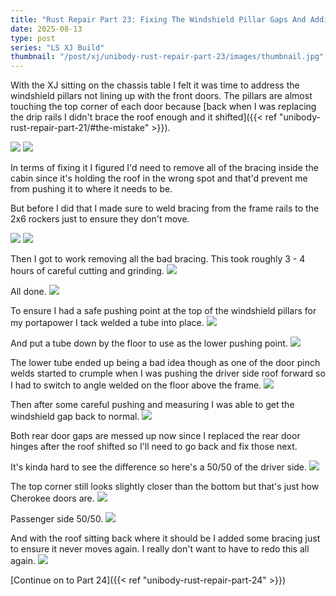 ```yaml
---
title: "Rust Repair Part 23: Fixing The Windshield Pillar Gaps And Adding Bracing"
date: 2025-08-13
type: post
series: "LS XJ Build"
thumbnail: "/post/xj/unibody-rust-repair-part-23/images/thumbnail.jpg"
---
```


With the XJ sitting on the chassis table I felt it was time to address the windshield pillars not lining up with the front doors. The pillars are almost touching the top corner of each door because [back when I was replacing the drip rails I didn't brace the roof enough and it shifted]({{< ref "unibody-rust-repair-part-21/#the-mistake" >}}).

![](images/1-driver-door-gap-before.jpg)
![](images/2-pass-door-gap-before.jpg)

In terms of fixing it I figured I'd need to remove all of the bracing inside the cabin since it's holding the roof in the wrong spot and that'd prevent me from pushing it to where it needs to be.

But before I did that I made sure to weld bracing from the frame rails to the 2x6 rockers just to ensure they don't move.

![](images/6-pass-rocker-braces.jpg)
![](images/7-driver-rocker-braces.jpg)

Then I got to work removing all the bad bracing. This took roughly 3 - 4 hours of careful cutting and grinding.
![](images/8-old-bracing.jpg)

All done.
![](images/9-bracing-removed.jpg)

To ensure I had a safe pushing point at the top of the windshield pillars for my portapower I tack welded a tube into place.
![](images/10-upper-brace.jpg)

And put a tube down by the floor to use as the lower pushing point.
![](images/11-first-lower-brace.jpg)

The lower tube ended up being a bad idea though as one of the door pinch welds started to crumple when I was pushing the driver side roof forward so I had to switch to angle welded on the floor above the frame.
![](images/12-lower-brace-v2.jpg)

Then after some careful pushing and measuring I was able to get the windshield gap back to normal.
![](images/13-driver-side-after.jpg)

Both rear door gaps are messed up now since I replaced the rear door hinges after the roof shifted so I'll need to go back and fix those next.

It's kinda hard to see the difference so here's a 50/50 of the driver side.
![](images/14a-driver-side-50-50.png)

The top corner still looks slightly closer than the bottom but that's just how Cherokee doors are.
![](images/14b-oem-xj-driver-side.jpg)

Passenger side 50/50.
![](images/15-pass-side-50-50.png)

And with the roof sitting back where it should be I added some bracing just to ensure it never moves again. I really don't want to have to redo this all again.
![](images/16-new-bracing.jpg)

[Continue on to Part 24]({{< ref "unibody-rust-repair-part-24" >}})
